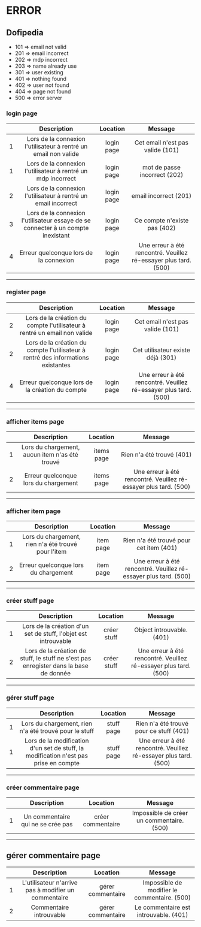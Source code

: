 # ERROR
## Dofipedia

* 101 => email not valid
* 201 => email incorrect
* 202 => mdp incorrect
* 203 => name already use
* 301 => user existing
* 401 => nothing found
* 402 => user not found
* 404 => page not found
* 500 => error server

### login page

|   |                                   Description                                    |  Location  |                             Message                              |
|---|:--------------------------------------------------------------------------------:|:----------:|:----------------------------------------------------------------:|
| 1 |         Lors de la connexion l'utilisateur à rentré un email non valide          | login page |                 Cet email n'est pas valide (101)                 |
| 1 |           Lors de la connexion l'utilisateur à rentré un mdp incorrect           | login page |                   mot de passe incorrect (202)                   |
| 2 |          Lors de la connexion l'utilisateur à rentré un email incorrect          | login page |                      email incorrect (201)                       |
| 3 | Lors de la connexion l'utilisateur essaye de se connecter à un compte inexistant | login page |                   Ce compte n'existe pas (402)                   |
| 4 |                      Erreur quelconque lors de la connexion                      | login page | Une erreur à été rencontré. Veuillez ré-essayer plus tard. (500) |

---

### register page

|   |                                   Description                                    |  Location  |                             Message                              |
|---|:--------------------------------------------------------------------------------:|:----------:|:----------------------------------------------------------------:|
| 2 |     Lors de la création du compte l'utilisateur à rentré un email non valide     | login page |                 Cet email n'est pas valide (101)                 |
| 2 | Lors de la création du compte l'utilisateur à rentré des informations existantes | login page |                Cet utilisateur existe déjà (301)                 |
| 4 |                 Erreur quelconque lors de la création du compte                  | login page | Une erreur à été rencontré. Veuillez ré-essayer plus tard. (500) |

---

### afficher items page

|   |                  Description                   |  Location  |                             Message                              |
|---|:----------------------------------------------:|:----------:|:----------------------------------------------------------------:|
| 1 | Lors du chargement, aucun item n'as été trouvé | items page |                    Rien n'a été trouvé (401)                     |
| 2 |      Erreur quelconque lors du chargement      | items page | Une erreur à été rencontré. Veuillez ré-essayer plus tard. (500) |

---

### afficher item page

|   |                     Description                     | Location  |                             Message                              |
|---|:---------------------------------------------------:|:---------:|:----------------------------------------------------------------:|
| 1 | Lors du chargement, rien n'a été trouvé pour l'item | item page |             Rien n'a été trouvé pour cet item (401)              |
| 2 |        Erreur quelconque lors du chargement         | item page | Une erreur à été rencontré. Veuillez ré-essayer plus tard. (500) |

---

### créer stuff page

|   |                                      Description                                      |  Location   |                             Message                              |
|---|:-------------------------------------------------------------------------------------:|:-----------:|:----------------------------------------------------------------:|
| 1 |            Lors de la création d'un set de stuff, l'objet est introuvable             | créer stuff |                    Object introuvable. (401)                     |
| 2 | Lors de la création de stuff, le stuff ne s'est pas enregister dans la base de donnée | créer stuff | Une erreur à été rencontré. Veuillez ré-essayer plus tard. (500) |

---

### gérer stuff page

|   |                                     Description                                      |  Location  |                             Message                              |
|---|:------------------------------------------------------------------------------------:|:----------:|:----------------------------------------------------------------:|
| 1 |                Lors du chargement, rien n'a été trouvé pour le stuff                 | stuff page |             Rien n'a été trouvé pour ce stuff (401)              |
| 1 | Lors de la modification d'un set de stuff, la modification n'est pas prise en compte | stuff page | Une erreur à été rencontré. Veuillez ré-essayer plus tard. (500) |

---

### créer commentaire page


|   |             Description             |     Location      |                   Message                   |
|---|:-----------------------------------:|:-----------------:|:-------------------------------------------:|
| 1 |  Un commentaire qui ne se crée pas  | créer commentaire |  Impossible de créer un commentaire. (500)  |

---

## gérer commentaire page


|   |                     Description                      |      Location      |                   Message                    |
|---|:----------------------------------------------------:|:------------------:|:--------------------------------------------:|
| 1 | L'utilisateur n'arrive pas à modifier un commentaire | gérer commentaire  | Impossible de modifier le commentaire. (500) |
| 2 |               Commentaire introuvable                | gérer commentaire  |    Le commentaire est introuvable. (401)     |
